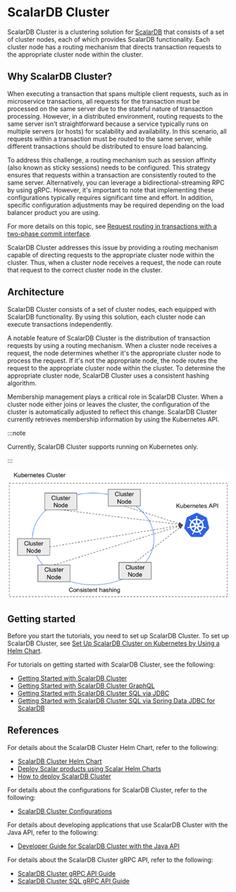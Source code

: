 # ScalarDB Cluster

ScalarDB Cluster is a clustering solution for [ScalarDB](https://github.com/scalar-labs/scalardb) that consists of a set of cluster nodes, each of which provides ScalarDB functionality. Each cluster node has a routing mechanism that directs transaction requests to the appropriate cluster node within the cluster.

## Why ScalarDB Cluster?

When executing a transaction that spans multiple client requests, such as in microservice transactions, all requests for the transaction must be processed on the same server due to the stateful nature of transaction processing. However, in a distributed environment, routing requests to the same server isn't straightforward because a service typically runs on multiple servers (or hosts) for scalability and availability. In this scenario, all requests within a transaction must be routed to the same server, while different transactions should be distributed to ensure load balancing.

To address this challenge, a routing mechanism such as session affinity (also known as sticky sessions) needs to be configured. This strategy ensures that requests within a transaction are consistently routed to the same server. Alternatively, you can leverage a bidirectional-streaming RPC by using gRPC. However, it's important to note that implementing these configurations typically requires significant time and effort. In addition, specific configuration adjustments may be required depending on the load balancer product you are using.

For more details on this topic, see [Request routing in transactions with a two-phase commit interface](https://github.com/scalar-labs/scalardb/blob/master/docs/two-phase-commit-transactions.mdx#request-routing-in-transactions-with-a-two-phase-commit-interface).

ScalarDB Cluster addresses this issue by providing a routing mechanism capable of directing requests to the appropriate cluster node within the cluster. Thus, when a cluster node receives a request, the node can route that request to the correct cluster node in the cluster.

## Architecture

ScalarDB Cluster consists of a set of cluster nodes, each equipped with ScalarDB functionality. By using this solution, each cluster node can execute transactions independently.

A notable feature of ScalarDB Cluster is the distribution of transaction requests by using a routing mechanism. When a cluster node receives a request, the node determines whether it's the appropriate cluster node to process the request. If it's not the appropriate node, the node routes the request to the appropriate cluster node within the cluster. To determine the appropriate cluster node, ScalarDB Cluster uses a consistent hashing algorithm.

Membership management plays a critical role in ScalarDB Cluster. When a cluster node either joins or leaves the cluster, the configuration of the cluster is automatically adjusted to reflect this change. ScalarDB Cluster currently retrieves membership information by using the Kubernetes API.

:::note

Currently, ScalarDB Cluster supports running on Kubernetes only.

:::

![ScalarDB Cluster architecture](images/scalardb-cluster-architecture.png)

## Getting started

Before you start the tutorials, you need to set up ScalarDB Cluster. To set up ScalarDB Cluster, see [Set Up ScalarDB Cluster on Kubernetes by Using a Helm Chart](setup-scalardb-cluster-on-kubernetes-by-using-helm-chart.mdx).

For tutorials on getting started with ScalarDB Cluster, see the following:

* [Getting Started with ScalarDB Cluster](getting-started-with-scalardb-cluster.mdx)
* [Getting Started with ScalarDB Cluster GraphQL](getting-started-with-scalardb-cluster-graphql.mdx)
* [Getting Started with ScalarDB Cluster SQL via JDBC](getting-started-with-scalardb-cluster-sql-jdbc.mdx)
* [Getting Started with ScalarDB Cluster SQL via Spring Data JDBC for ScalarDB](getting-started-with-scalardb-cluster-sql-spring-data-jdbc.mdx)

## References

For details about the ScalarDB Cluster Helm Chart, refer to the following:

* [ScalarDB Cluster Helm Chart](https://github.com/scalar-labs/helm-charts/tree/main/charts/scalardb-cluster)
* [Deploy Scalar products using Scalar Helm Charts](https://github.com/scalar-labs/helm-charts/blob/main/docs/how-to-deploy-scalar-products.mdx)
* [How to deploy ScalarDB Cluster](https://github.com/scalar-labs/helm-charts/blob/main/docs/how-to-deploy-scalardb-cluster.mdx)

For details about the configurations for ScalarDB Cluster, refer to the following:

* [ScalarDB Cluster Configurations](scalardb-cluster-configurations.mdx)

For details about developing applications that use ScalarDB Cluster with the Java API, refer to the following:

* [Developer Guide for ScalarDB Cluster with the Java API](developer-guide-for-scalardb-cluster-with-java-api.mdx)

For details about the ScalarDB Cluster gRPC API, refer to the following:

* [ScalarDB Cluster gRPC API Guide](scalardb-cluster-grpc-api-guide.mdx)
* [ScalarDB Cluster SQL gRPC API Guide](scalardb-cluster-sql-grpc-api-guide.mdx)
